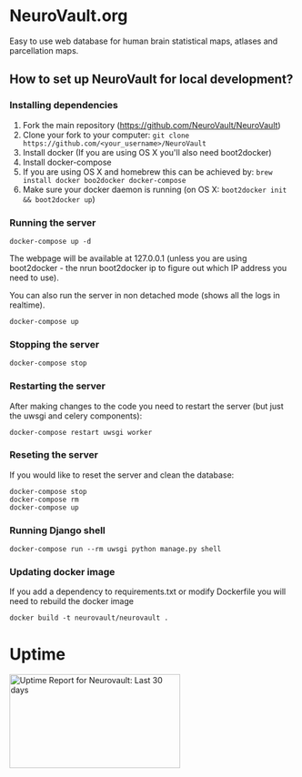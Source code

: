 # NeuroVault.org
Easy to use web database for human brain statistical maps, atlases and parcellation maps.
## How to set up NeuroVault for local development?

### Installing dependencies
1. Fork the main repository (https://github.com/NeuroVault/NeuroVault)
2. Clone your fork to your computer: `git clone https://github.com/<your_username>/NeuroVault`
3. Install docker (If you are using OS X you'll also need boot2docker)
4. Install docker-compose
  5. If you are using OS X and homebrew this can be achieved by: `brew install docker boo2docker docker-compose`
6. Make sure your docker daemon is running (on OS X: `boot2docker init && boot2docker up`)

### Running the server
```
docker-compose up -d
```
The webpage will be available at 127.0.0.1 (unless you are using boot2docker - the nrun boot2docker ip to figure out which IP address you need to use).

You can also run the server in non detached mode (shows all the logs in realtime).
```
docker-compose up
```
### Stopping the server
```
docker-compose stop
```
### Restarting the server
After making changes to the code you need to restart the server (but just the uwsgi and celery components):
```
docker-compose restart uwsgi worker
```
### Reseting the server
If you would like to reset the server and clean the database:
```
docker-compose stop
docker-compose rm
docker-compose up
```
### Running Django shell
```
docker-compose run --rm uwsgi python manage.py shell
```
### Updating docker image
If you add a dependency to requirements.txt or modify Dockerfile you will need to rebuild the docker image
```
docker build -t neurovault/neurovault .
```
# Uptime
<a href="http://www.pingdom.com"><img src="https://share.pingdom.com/banners/8bbaa1a5" alt="Uptime Report for Neurovault: Last 30 days" title="Uptime Report for Neurovault: Last 30 days" width="300" height="165" /></a>
